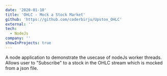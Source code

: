 ```yaml
---
date: '2020-01-10'
title: 'OHLC - Mock a Stock Market'
github: 'https://github.com/coderbirju/Upstox_OHLC'
external: ''
tech:
  - NodeJs
company: ''
showInProjects: true
---
```


A node application to demonstrate the usecase of nodeJs worker threads. Allows user to "Subscribe" to a stock in the OHLC stream which is mocked from a json file.
